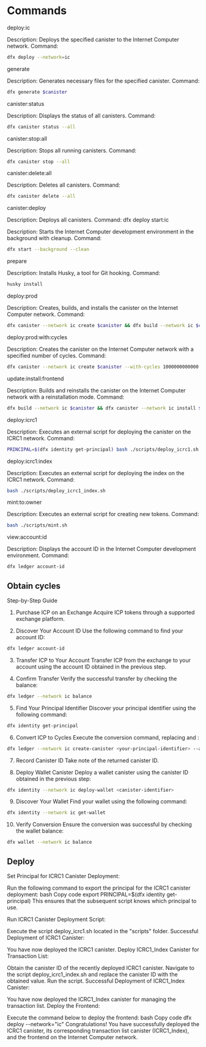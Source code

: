 # Commands

deploy:ic

Description: Deploys the specified canister to the Internet Computer network.
Command:

```bash
dfx deploy --network=ic
```

generate

Description: Generates necessary files for the specified canister.
Command:

```bash
dfx generate $canister
```

canister:status

Description: Displays the status of all canisters.
Command:

```bash
dfx canister status --all
```

canister:stop:all

Description: Stops all running canisters.
Command:

```bash
dfx canister stop --all
```

canister:delete:all

Description: Deletes all canisters.
Command:

```bash
dfx canister delete --all
```

canister:deploy

Description: Deploys all canisters.
Command: dfx deploy
start:ic

Description: Starts the Internet Computer development environment in the background with cleanup.
Command:

```bash
dfx start --background --clean
```

prepare

Description: Installs Husky, a tool for Git hooking.
Command:

```bash
husky install
```

deploy:prod

Description: Creates, builds, and installs the canister on the Internet Computer network.
Command:

```bash
dfx canister --network ic create $canister && dfx build --network ic $canister && dfx canister --network ic install $canister
```

deploy:prod:with:cycles

Description: Creates the canister on the Internet Computer network with a specified number of cycles.
Command:

```bash
dfx canister --network ic create $canister --with-cycles 1000000000000
```

update:install:frontend

Description: Builds and reinstalls the canister on the Internet Computer network with a reinstallation mode.
Command:

```bash
dfx build --network ic $canister && dfx canister --network ic install $canister --mode reinstall
```

deploy:icrc1

Description: Executes an external script for deploying the canister on the ICRC1 network.
Command:

```bash
PRINCIPAL=$(dfx identity get-principal) bash ./scripts/deploy_icrc1.sh
```

deploy:icrc1:index

Description: Executes an external script for deploying the index on the ICRC1 network.
Command:

```bash
bash ./scripts/deploy_icrc1_index.sh
```

mint:to:owner

Description: Executes an external script for creating new tokens.
Command:

```bash
bash ./scripts/mint.sh
```

view:account:id

Description: Displays the account ID in the Internet Computer development environment.
Command:

```bash
dfx ledger account-id
```

## Obtain cycles

Step-by-Step Guide

1. Purchase ICP on an Exchange
   Acquire ICP tokens through a supported exchange platform.

2. Discover Your Account ID
   Use the following command to find your account ID:

```bash
dfx ledger account-id
```

3. Transfer ICP to Your Account
   Transfer ICP from the exchange to your account using the account ID obtained in the previous step.

4. Confirm Transfer
   Verify the successful transfer by checking the balance:

```bash
dfx ledger --network ic balance
```

5. Find Your Principal Identifier
   Discover your principal identifier using the following command:

```bash
dfx identity get-principal
```

6. Convert ICP to Cycles
   Execute the conversion command, replacing <your-principal-identifier> and <icp-tokens>:

```bash
dfx ledger --network ic create-canister <your-principal-identifier> --amount <icp-tokens>
```

7. Record Canister ID
   Take note of the returned canister ID.

8. Deploy Wallet Canister
   Deploy a wallet canister using the canister ID obtained in the previous step:

```bash
dfx identity --network ic deploy-wallet <canister-identifier>
```

9. Discover Your Wallet
   Find your wallet using the following command:

```bash
dfx identity --network ic get-wallet
```

10. Verify Conversion
    Ensure the conversion was successful by checking the wallet balance:

```bash
dfx wallet --network ic balance
```

## Deploy

Set Principal for ICRC1 Canister Deployment:

Run the following command to export the principal for the ICRC1 canister deployment:
bash
Copy code
export PRINCIPAL=$(dfx identity get-principal)
This ensures that the subsequent script knows which principal to use.

Run ICRC1 Canister Deployment Script:

Execute the script deploy_icrc1.sh located in the "scripts" folder.
Successful Deployment of ICRC1 Canister:

You have now deployed the ICRC1 canister.
Deploy ICRC1_Index Canister for Transaction List:

Obtain the canister ID of the recently deployed ICRC1 canister.
Navigate to the script deploy_icrc1_index.sh and replace the canister ID with the obtained value.
Run the script.
Successful Deployment of ICRC1_Index Canister:

You have now deployed the ICRC1_Index canister for managing the transaction list.
Deploy the Frontend:

Execute the command below to deploy the frontend:
bash
Copy code
dfx deploy --network="ic"
Congratulations! You have successfully deployed the ICRC1 canister, its corresponding transaction list canister (ICRC1_Index), and the frontend on the Internet Computer network.
